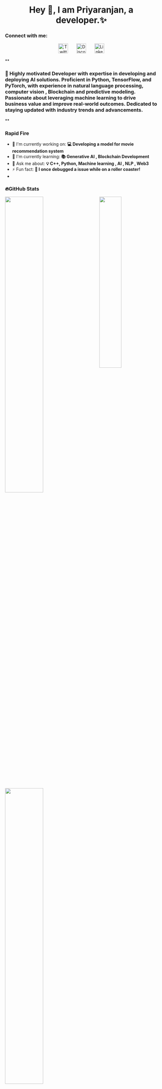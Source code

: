 

<div id="toc">
  <ul align="center" style="list-style: none">
    <summary>
      <h1>
        Hey 👋, I am Priyaranjan, a developer.✨
      </h1>
    </summary>
  </ul>
</div>

**<h3 align="left">Connect with me:</h3>** 
<p align="center">
  &#8287;&#8287;&#8287;&#8287;&#8287;
  <a href="https://x.com/xdRonnie_paul"><img width="32px" alt="Twitter/X" title="Twitter/X" src="https://i.pinimg.com/564x/a3/92/59/a3925952fa117602db14aadf218594ac.jpg"/></a>
  &#8287;&#8287;&#8287;&#8287;&#8287;
  <a href="https://discordapp.com/users/bruce.2169"><img width="32px" alt="Discord" title="Discord" src="https://i.pinimg.com/736x/ee/f4/c8/eef4c8ffb90b74df817b058b2c1e7749.jpg"></a>
  &#8287;&#8287;&#8287;&#8287;&#8287;
   <a href="https://www.linkedin.com/in/priyaranjan-paul/"><img width="32px" alt="Linkedin" title="Linkedin" src="https://i.pinimg.com/564x/2c/5c/51/2c5c51d0291b22c10650a5f200d2cfb3.jpg"></a>
  &#8287;&#8287;&#8287;&#8287;&#8287;
</p>

 **<h3 align="left">🚀 Highly motivated Developer with expertise in developing and deploying AI solutions. Proficient in Python, TensorFlow, and PyTorch, with experience in natural language processing, computer vision , Blockchain and predictive modeling.
Passionate about leveraging machine learning to drive business value and improve real-world outcomes. Dedicated to staying updated with industry trends and advancements.
</h3>**

**<h3 align="left">Rapid Fire</h3>**

- 💼 I'm currently working on: **💻 Developing a model for movie recommendation system**
- 🌱 I'm currently learning: **📚 Generative AI , Blockchain Development**
- 💬 Ask me about: **💡 C++, Python, Machine learning , AI , NLP , Web3**
- ⚡ Fun fact: **🎢 I once debugged a issue while on a roller coaster!**
- 

 **<h3 align="left">🔥GitHub Stats</h3>**

<img align="right" width="38%" src="https://assets.pinterest.com/ext/embed.html?id=867435578269160948"/>

  <a href="https://github.com/PriyaranjanPaul11"><img width="50%" src="https://github-readme-stats.vercel.app/api?username=PriyaranjanPaul11&cache_seconds=1800&theme=radical&title_color=ff3068?"></a>
  <a href="https://github.com/PriyaranjanPaul11"><img width="50%" src="http://github-readme-streak-stats.herokuapp.com/?user=PriyaranjanPaul11&cache_seconds=1800&theme=radical&date_format=M%20j%5B%2C%20Y%5D&ring=ff3068&fire=ff3068&sideNums=ff3068"></a>
  <a href="https://github.com/PriyaranjanPaul11"><img width="50%" src="https://github-readme-stats.vercel.app/api/top-langs?username=PriyaranjanPaul11&cache_seconds=1800&show_icons=true&locale=en&layout=compact&theme=radical&title_color=ff3068?"></a>

  <p align="left">
  <a href="https://github.com/PriyaranjanPaul11?tab=repositories&sort="><img alt="All Repositories" title="All Repositories" src="https://custom-icon-badges.herokuapp.com/badge/-All%20Repos-2962FF?style=for-the-badge&logoColor=white&logo=repo"/></a>
</p>

## 🌟Skills

[![My Skills](https://skillicons.dev/icons?i=ts,js,html,css,tailwindcss,bootstrap,python,cpp,c,react,express,rust,solidity,fastapi,django,mysql,postgresql,mongodb,docker,git,github,)](https://skillicons.dev)


